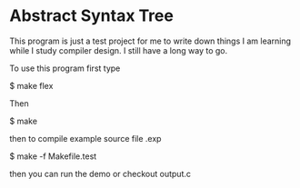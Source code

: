 # Abstract Syntax Tree 

This program is just a test project for me to write down
things I am learning while I study compiler design. I still have a long way to go.


To use this program first type

$ make flex

Then 

$ make

then to compile example source file .exp

$ make -f Makefile.test

then you can run the demo or checkout output.c


